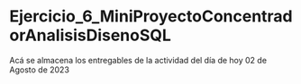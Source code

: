 # Ejercicio_6_MiniProyectoConcentradorAnalisisDisenoSQL
Acá se almacena los entregables de la actividad del día de hoy 02 de Agosto de 2023
